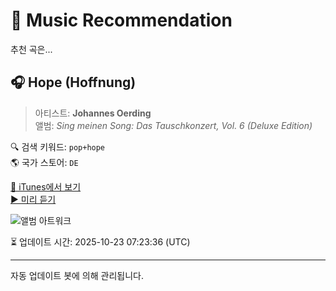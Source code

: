 
# 🎵 Music Recommendation

추천 곡은...

## 🎧 Hope (Hoffnung)  
> 아티스트: **Johannes Oerding**  
> 앨범: _Sing meinen Song: Das Tauschkonzert, Vol. 6 (Deluxe Edition)_  

🔍 검색 키워드: `pop+hope`  
🌎 국가 스토어: `DE`

[🔗 iTunes에서 보기](https://music.apple.com/de/album/hope-hoffnung/1458611512?i=1458613118&uo=4)  
[▶️ 미리 듣기](https://audio-ssl.itunes.apple.com/itunes-assets/AudioPreview125/v4/fc/be/13/fcbe13d9-0b1b-f6a4-153c-af0a07db70de/mzaf_1115650355433958993.plus.aac.p.m4a)

![앨범 아트워크](https://is1-ssl.mzstatic.com/image/thumb/Music113/v4/84/36/8e/84368ef1-2585-7509-cd54-f397e7a83a54/4251513982642_3000.jpg/100x100bb.jpg)

⏳ 업데이트 시간: 2025-10-23 07:23:36 (UTC)

---
자동 업데이트 봇에 의해 관리됩니다.
